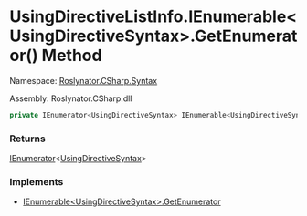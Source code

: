 # UsingDirectiveListInfo\.IEnumerable\<UsingDirectiveSyntax>\.GetEnumerator\(\) Method

Namespace: [Roslynator.CSharp.Syntax](../../README.md)

Assembly: Roslynator\.CSharp\.dll

```csharp
private IEnumerator<UsingDirectiveSyntax> IEnumerable<UsingDirectiveSyntax>.GetEnumerator()
```

### Returns

[IEnumerator](https://docs.microsoft.com/en-us/dotnet/api/system.collections.generic.ienumerator-1)\<[UsingDirectiveSyntax](https://docs.microsoft.com/en-us/dotnet/api/microsoft.codeanalysis.csharp.syntax.usingdirectivesyntax)>

### Implements

* [IEnumerable\<UsingDirectiveSyntax>.GetEnumerator](https://docs.microsoft.com/en-us/dotnet/api/system.collections.generic.ienumerable-1.getenumerator)
